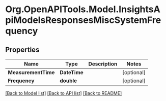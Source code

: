 # Org.OpenAPITools.Model.InsightsApiModelsResponsesMiscSystemFrequency

## Properties

Name | Type | Description | Notes
------------ | ------------- | ------------- | -------------
**MeasurementTime** | **DateTime** |  | [optional] 
**Frequency** | **double** |  | [optional] 

[[Back to Model list]](../README.md#documentation-for-models) [[Back to API list]](../README.md#documentation-for-api-endpoints) [[Back to README]](../README.md)

